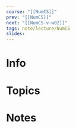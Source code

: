 ```yaml
---
course: "[[NumCS]]"
prev: "[[NumCS]]"
next: "[[NumCS-v-w02]]"
tags: note/lecture/NumCS
slides:
---
```



# Info


# Topics


# Notes